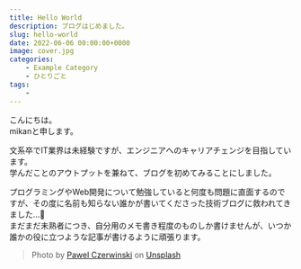 ```yaml
---
title: Hello World
description: ブログはじめました。
slug: hello-world
date: 2022-06-06 00:00:00+0000
image: cover.jpg
categories:
    - Example Category
    - ひとりごと
tags:
    - 
---
```


こんにちは。  
mikanと申します。  

文系卒でIT業界は未経験ですが、エンジニアへのキャリアチェンジを目指しています。  
学んだことのアウトプットを兼ねて、ブログを初めてみることにしました。  

プログラミングやWeb開発について勉強していると何度も問題に直面するのですが、その度に名前も知らない誰かが書いてくださった技術ブログに救われてきました…🙏  
まだまだ未熟者につき、自分用のメモ書き程度のものしか書けませんが、いつか誰かの役に立つような記事が書けるように頑張ります。  

> Photo by [Pawel Czerwinski](https://unsplash.com/@pawel_czerwinski) on [Unsplash](https://unsplash.com/)